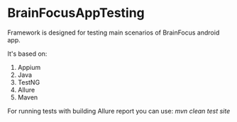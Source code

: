 # BrainFocusAppTesting
Framework is designed for testing main scenarios of BrainFocus android app.

It's based on:

1. Appium
2. Java
3. TestNG
4. Allure
5. Maven

For running tests with building Allure report you can use:
*mvn clean test site*

